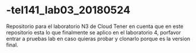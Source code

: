 # -tel141_lab03_20180524
Repositorio para el laboratorio N3 de Cloud
Tener en cuenta que en este repositorio esta lo que finalmente se aplico en el laboratorio 4, porfavor entrar a pruebas lab en caso quieras probar y clonarlo porque es la version final.
